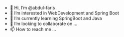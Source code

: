 - 👋 Hi, I’m @abdul-faris
- 👀 I’m interested in WebDevelopment and Spring Boot
- 🌱 I’m currently learning SpringBoot and Java
- 💞️ I’m looking to collaborate on ...
- 📫 How to reach me ...

<!---
abdul-faris/abdul-faris is a ✨ special ✨ repository because its `README.md` (this file) appears on your GitHub profile.
You can click the Preview link to take a look at your changes.
--->
